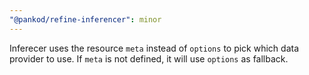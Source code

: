 ```yaml
---
"@pankod/refine-inferencer": minor
---
```


Inferecer uses the resource `meta` instead of `options` to pick which data provider to use. If `meta` is not defined, it will use `options` as fallback.
